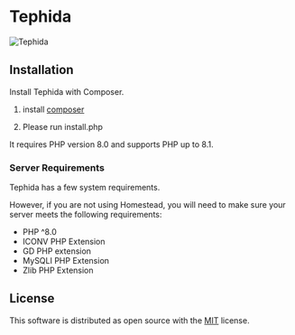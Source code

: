 # Tephida

![Tephida](https://raw.githubusercontent.com/Tephida/vii/master/images/app.gif)

<a name="installation"></a>

## Installation

Install Tephida with Composer.

1. install [composer](https://getcomposer.org/)

2. Please run install.php

It requires PHP version 8.0 and supports PHP up to 8.1.

<a name="server-requirements"></a>

### Server Requirements

Tephida has a few system requirements.

However, if you are not using Homestead, you will need to make sure your server meets the following requirements:

- PHP ^8.0
- ICONV PHP Extension
- GD PHP extension
- MySQLI PHP Extension
- Zlib PHP Extension

## License

This software is distributed as open source with the [MIT](https://github.com/tephida/tephida/blob/master/LICENSE)
license.
